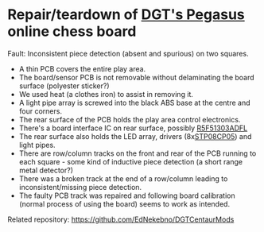 Repair/teardown of [DGT's Pegasus](https://digitalgametechnology.com/products/home-use-e-boards/dgt-pegasus) online chess board
===============

Fault: Inconsistent piece detection (absent and spurious) on two squares.

* A thin PCB covers the entire play area.
* The board/sensor PCB is not removable without delaminating the board surface (polyester sticker?)
* We used heat (a clothes iron) to assist in removing it.
* A light pipe array is screwed into the black ABS base at the centre and four corners.
* The rear surface of the PCB holds the play area control electronics.
* There's a board interface IC on rear surface, possibly [R5F51303ADFL](https://www.renesas.com/eu/en/products/microcontrollers-microprocessors/rx-32-bit-performance-efficiency-mcus/rx130-cost-optimized-high-performance-32-bit-microcontroller-enhanced-touch-key-function-and-5v-operation)
* The rear surface also holds the LED array, drivers (8x[STP08CP05](https://www.st.com/en/power-management/stp08cp05.html)) and light pipes.
* There are row/column tracks on the front and rear of the PCB running to each square - some kind of inductive piece detection (a short range metal detector?)
* There was a broken track at the end of a row/column leading to inconsistent/missing piece detection.
* The faulty PCB track was repaired and following board calibration (normal process of using the board) seems to work as intended.

Related repository:
https://github.com/EdNekebno/DGTCentaurMods
